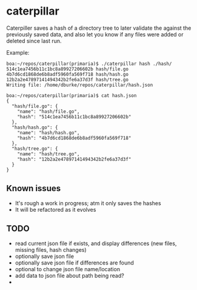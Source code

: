 # caterpillar

Caterpiller saves a hash of a directory tree to later validate
the against the previously saved data, and also let you know if 
any files were added or deleted since last run.

Example:
```
boa:~/repos/caterpillar(primaria)$ ./caterpillar hash ./hash/
514c1ea7456b11c1bc8a89927206602b hash/file.go
4b7d6cd1868de6b8adf5960fa569f718 hash/hash.go
12b2a2e47897141494342b2fe6a37d3f hash/tree.go
Writing file: /home/dburke/repos/caterpillar/hash.json

boa:~/repos/caterpillar(primaria)$ cat hash.json
{
  "hash/file.go": {
    "name": "hash/file.go",
    "hash": "514c1ea7456b11c1bc8a89927206602b"
  },
  "hash/hash.go": {
    "name": "hash/hash.go",
    "hash": "4b7d6cd1868de6b8adf5960fa569f718"
  },
  "hash/tree.go": {
    "name": "hash/tree.go",
    "hash": "12b2a2e47897141494342b2fe6a37d3f"
  }
}
```

## Known issues

* It's rough a work in progress; atm it only saves the hashes
* It will be refactored as it evolves

## TODO

* read current json file if exists, and display differences (new files, missing files, hash changes)
* optionally save json file
* optionally save json file if differences are found
* optional to change json file name/location
* add data to json file about path being read?
* 

